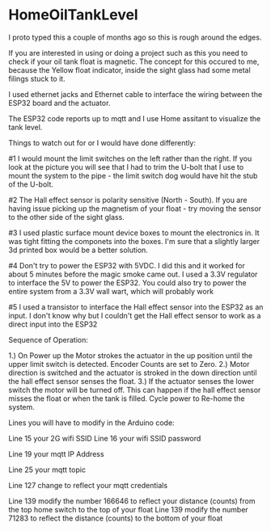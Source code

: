 # HomeOilTankLevel

I proto typed this a couple of months ago so this is rough around the edges.

If you are interested in using or doing a project such as this you need to check if your oil tank float is magnetic.  The concept for this occured to me, because the Yellow float indicator, inside the sight glass had some metal filings stuck to it.

I used ethernet jacks and Ethernet cable to interface the wiring between the ESP32 board and the actuator.

The ESP32 code reports up to mqtt and I use Home assitant to visualize the tank level.

Things to watch out for or I would have done differently:

#1 I would mount the limit switches on the left rather than the right.  If you look at the picture you will see that I had to trim the U-bolt that I use to mount the system to the pipe - the limit switch dog would have hit the stub of the U-bolt.

#2 The Hall effect sensor is polarity sensitive (North - South).  If you are having issue picking up the magnetism of your float - try moving the sensor to the other side of the sight glass.

#3  I used plastic surface mount device boxes to mount the electronics in.  It was tight fitting the componets into the boxes.  I'm sure that a slightly larger 3d printed box would be a better solution.

#4 Don't try to power the ESP32 with 5VDC.  I did this and it worked for about 5 minutes before the magic smoke came out.  I used a 3.3V regulator to interface the 5V to power the ESP32.  You could also try to power the entire system from a 3.3V wall wart, which will probably work

#5 I used a transistor to interface the Hall effect sensor into the ESP32 as an input.  I don't know why but I couldn't get the Hall effect sensor to work as a direct input into the ESP32

Sequence of Operation:

1.) On Power up the Motor strokes the actuator in the up position until the upper limit switch is detected.  Encoder Counts are set to Zero.
2.) Motor direction is switched and the actuator is stroked in the down direction until the hall effect sensor senses the float.
3.) If the actuator senses the lower switch the motor will be turned off.  This can happen if the hall effect sensor misses the float or when the tank is filled.  Cycle power to Re-home the system.

Lines you will have to modify in the Arduino code:

Line 15 your 2G wifi SSID
Line 16 your wifi SSID password

Line 19 your mqtt IP Address

Line 25 your mqtt topic

Line 127 change to reflect your mqtt credentials

Line 139 modify the number 166646 to reflect your distance (counts) from the top home switch to the top of your float
Line 139 modify the number 71283 to reflect the distance (counts) to the bottom of your float
